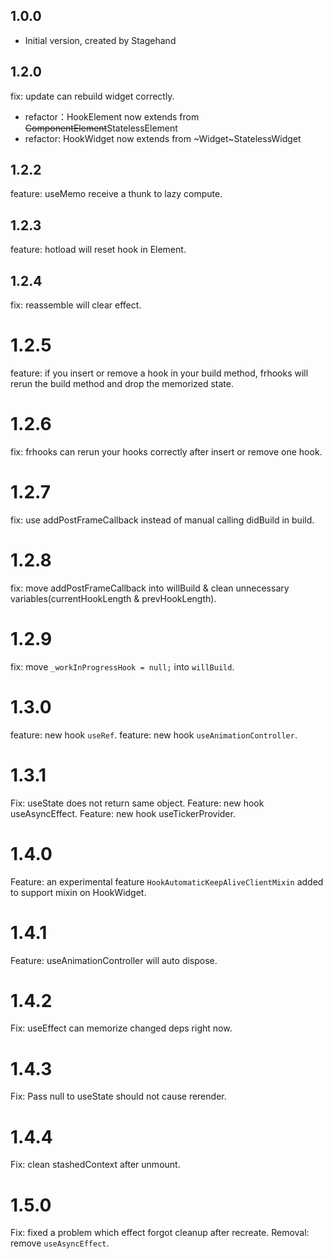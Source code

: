 ## 1.0.0

- Initial version, created by Stagehand

## 1.2.0

fix: update can rebuild widget correctly.

- refactor：HookElement now extends from ~~ComponentElement~~StatelessElement
- refactor: HookWidget now extends from ~Widget~StatelessWidget

## 1.2.2

feature: useMemo receive a thunk to lazy compute.

## 1.2.3

feature: hotload will reset hook in Element.

## 1.2.4

fix: reassemble will clear effect.

# 1.2.5

feature: if you insert or remove a hook in your build method, frhooks will rerun the build method and drop the memorized state. 

# 1.2.6

fix: frhooks can rerun your hooks correctly after insert or remove one hook.

# 1.2.7

fix: use addPostFrameCallback instead of manual calling didBuild in build.

# 1.2.8

fix: move addPostFrameCallback into willBuild & clean unnecessary variables(currentHookLength & prevHookLength).

# 1.2.9

fix: move `_workInProgressHook = null;` into `willBuild`.

# 1.3.0

feature: new hook `useRef`.
feature: new hook `useAnimationController`.

# 1.3.1

Fix: useState does not return same object.
Feature: new hook useAsyncEffect.
Feature: new hook useTickerProvider.

# 1.4.0

Feature: an experimental feature `HookAutomaticKeepAliveClientMixin` added to support mixin on HookWidget.

# 1.4.1

Feature: useAnimationController will auto dispose.

# 1.4.2

Fix: useEffect can memorize changed deps right now.

# 1.4.3

Fix: Pass null to useState should not cause rerender.

# 1.4.4

Fix: clean stashedContext after unmount.

# 1.5.0

Fix: fixed a problem which effect forgot cleanup after recreate.
Removal: remove `useAsyncEffect`.
